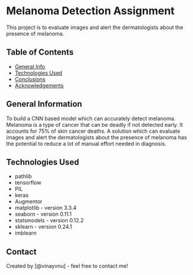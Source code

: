 # Melanoma Detection Assignment

This project is to evaluate images and alert the dermatologists about the presence of melanoma.

## Table of Contents

- [General Info](#general-information)
- [Technologies Used](#technologies-used)
- [Conclusions](#conclusions)
- [Acknowledgements](#acknowledgements)

## General Information

To build a CNN based model which can accurately detect melanoma. Melanoma is a type of cancer that can be deadly if not detected early. It accounts for 75% of skin cancer deaths. A solution which can evaluate images and alert the dermatologists about the presence of melanoma has the potential to reduce a lot of manual effort needed in diagnosis.

## Technologies Used

- pathlib
- tensorflow
- PIL
- keras
- Augmentor
- matplotlib - version 3.3.4
- seaborn - version 0.11.1
- statsmodels - version 0.12.2
- sklearn - version 0.24.1
- imblearn

## Contact

Created by [@vinayvnu] - feel free to contact me!
